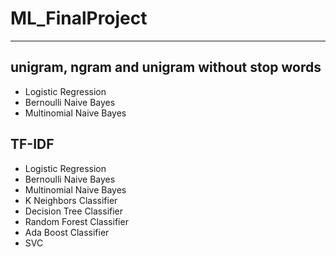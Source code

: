 # ML_FinalProject
---
## unigram, ngram and unigram without stop words
* Logistic Regression
* Bernoulli Naive Bayes 
* Multinomial Naive Bayes

## TF-IDF
* Logistic Regression
* Bernoulli Naive Bayes 
* Multinomial Naive Bayes
* K Neighbors Classifier
* Decision Tree Classifier 
* Random Forest Classifier
* Ada Boost Classifier
* SVC
